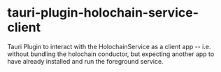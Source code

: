 # tauri-plugin-holochain-service-client

Tauri Plugin to interact with the HolochainService as a client app -- i.e. without bundling the holochain conductor, but expecting another app to have already installed and run the foreground service.